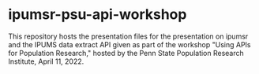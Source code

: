 # ipumsr-psu-api-workshop

This repository hosts the presentation files for the presentation on ipumsr and 
the IPUMS data extract API given as part of the workshop "Using APIs for 
Population Research," hosted by the Penn State Population Research Institute, 
April 11, 2022.
